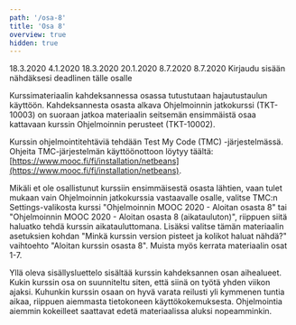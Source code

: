 ```yaml
---
path: '/osa-8'
title: 'Osa 8'
overview: true
hidden: true
---
```


<only-for-course-variant variant="dl">
  <deadline>18.3.2020</deadline>
</only-for-course-variant>

<only-for-course-variant variant="nodl">
  <deadline>4.1.2020</deadline>
</only-for-course-variant>

<only-for-course-variant variant="ohja-dl">
  <deadline>18.3.2020</deadline>
</only-for-course-variant>

<only-for-course-variant variant="ohja-nodl">
  <deadline>20.1.2020</deadline>
</only-for-course-variant>

<only-for-course-variant variant="kesa-dl">
  <deadline>8.7.2020</deadline>
</only-for-course-variant>

<only-for-course-variant variant="kesa-ohja-dl">
  <deadline>8.7.2020</deadline>
</only-for-course-variant>

<only-for-not-logged-in>
  <deadline>Kirjaudu sisään nähdäksesi deadlinen tälle osalle</deadline>
</only-for-not-logged-in>


Kurssimateriaalin kahdeksannessa osassa tutustutaan hajautustaulun käyttöön. Kahdeksannesta osasta alkava Ohjelmoinnin jatkokurssi (TKT-10003) on suoraan jatkoa materiaalin seitsemän ensimmäistä osaa kattavaan kurssin Ohjelmoinnin perusteet (TKT-10002).

<please-login></please-login>

<text-box variant="hint" name="Jos tulet kurssille tässä vaiheessa mukaan">

Kurssin ohjelmointitehtäviä tehdään Test My Code (TMC) -järjestelmässä. Ohjeita TMC-järjestelmän käyttöönottoon löytyy täältä: [https://www.mooc.fi/fi/installation/netbeans](https://www.mooc.fi/fi/installation/netbeans).

Mikäli et ole osallistunut kurssiin ensimmäisestä osasta lähtien, vaan tulet mukaan vain Ohjelmoinnin jatkokurssia vastaavalle osalle, valitse TMC:n Settings-valikosta kurssi "Ohjelmoinnin MOOC 2020 - Aloitan osasta 8" tai "Ohjelmoinnin MOOC 2020 - Aloitan osasta 8 (aikatauluton)", riippuen siitä haluatko tehdä kurssin aikatauluttomana. Lisäksi valitse tämän materiaalin asetuksien kohdan "Minkä kurssin version pisteet ja kolikot haluat nähdä?" vaihtoehto "Aloitan kurssin osasta 8". Muista myös kerrata materiaalin osat 1-7.

</text-box>

<pages-in-this-section></pages-in-this-section>

Yllä oleva sisällysluettelo sisältää kurssin kahdeksannen osan aihealueet. Kukin kurssin osa on suunniteltu siten, että siinä on työtä yhden viikon ajaksi. Kuhunkin kurssin osaan on hyvä varata reilusti yli kymmenen tuntia aikaa, riippuen aiemmasta tietokoneen käyttökokemuksesta. Ohjelmointia aiemmin kokeilleet saattavat edetä materiaalissa aluksi nopeamminkin.

<exercises-in-this-section></exercises-in-this-section>
